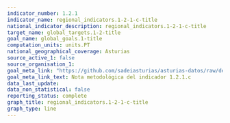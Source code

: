 ```yaml
---
indicator_number: 1.2.1
indicator_name: regional_indicators.1-2-1-c-title
national_indicator_description: regional_indicators.1-2-1-c-title
target_name: global_targets.1-2-title
goal_name: global_goals.1-title
computation_units: units.PT
national_geographical_coverage: Asturias
source_active_1: false
source_organisation_1:  
goal_meta_link: "https://github.com/sadeiasturias/asturias-datos/raw/develop/methodology/1.2.1.c.pdf"
goal_meta_link_text: Nota metodológica del indicador 1.2.1.c
data_last_update:  
data_non_statistical: false
reporting_status: complete
graph_title: regional_indicators.1-2-1-c-title
graph_type: line
---
```

